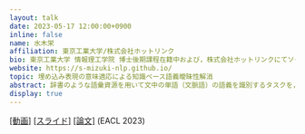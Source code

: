 ```yaml
---
layout: talk
date: 2023-05-17 12:00:00+0900
inline: false
name: 水木栄
affiliation: 東京工業大学/株式会社ホットリンク
bio: 東京工業大学 情報理工学院 博士後期課程在籍中および，株式会社ホットリンクにてソーシャルメディアの研究開発に従事．表現学習に興味を持つ．
website: https://s-mizuki-nlp.github.io/
topic: 埋め込み表現の意味適応による知識ベース語義曖昧性解消
abstract: 辞書のような語彙資源を用いて文中の単語（文脈語）の語義を識別するタスクを，知識ベース語義曖昧性解消（WSD）といいます．辞書には単語の語義を説明したテキスト，いわゆる語釈文が書いてあります．そこで有望な方法論は，BERT埋め込みを用いて文脈語に最も近い語釈文を選ぶことです．しかし，もしも文脈語と正解語義の埋め込みを近付ける手段があれば，さらに性能が伸びるはずです．これをふまえて，本研究では埋め込み表現の意味適応を提案しました．提案手法は，自己学習および語彙資源に書かれている語義どうしのつながりを教師信号として，埋め込み間の近さ・遠さを変更します．これにより，知識ベースWSDの最高性能を更新できました．ところで近年は，GPTなどの大規模言語モデルが目を見張るような能力を見せています．このような時代に，語彙資源のような人間の知識を深層学習モデルに統合する意義についても触れたいと思います．
display: true
---
```


[[動画]](https://youtu.be/hyTZskJ-ka8) [[スライド]](https://speakerdeck.com/s_mizuki_nlp/mai-meip-mibiao-xian-noyi-wei-shi-ying-niyoruzhi-shi-besuyu-yi-ai-mei-xing-jie-xiao) [[論文]](https://aclanthology.org/2023.eacl-main.251/) (EACL 2023)
